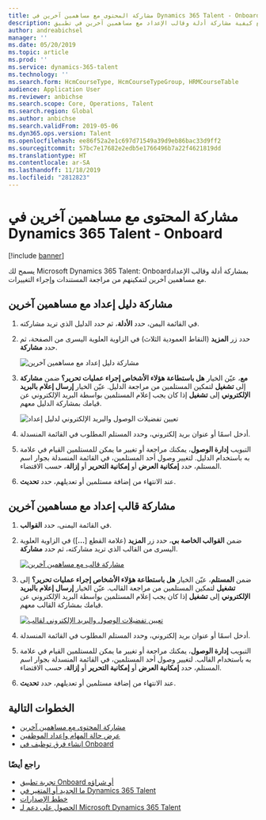 ```yaml
---
title: مشاركة المحتوى مع مساهمين آخرين في Dynamics 365 Talent - Onboard
description: توضح هذه المواضيع كيفية مشاركة أدلة وقالب الإعداد مع مساهمين آخرين في تطبيق Microsoft Dynamics 365 Talent - Onboard.
author: andreabichsel
manager: ''
ms.date: 05/20/2019
ms.topic: article
ms.prod: ''
ms.service: dynamics-365-talent
ms.technology: ''
ms.search.form: HcmCourseType, HcmCourseTypeGroup, HRMCourseTable
audience: Application User
ms.reviewer: anbichse
ms.search.scope: Core, Operations, Talent
ms.search.region: Global
ms.author: anbichse
ms.search.validFrom: 2019-05-06
ms.dyn365.ops.version: Talent
ms.openlocfilehash: ee86f52a2e1c697d71549a39d9eb86bac33d9ff2
ms.sourcegitcommit: 57bc7e17682e2edb5e1766496b7a22f4621819dd
ms.translationtype: HT
ms.contentlocale: ar-SA
ms.lasthandoff: 11/18/2019
ms.locfileid: "2812823"
---
```

# <a name="share-content-with-other-contributors-in-dynamics-365-talent---onboard"></a>مشاركة المحتوى مع مساهمين آخرين في Dynamics 365 Talent - Onboard

[!include [banner](includes/banner.md)]

يسمح لك Microsoft Dynamics 365 Talent: Onboardبمشاركة أدلة وقالب الإعداد مع مساهمين آخرين لتمكينهم من مراجعة المستندات وإجراء التغييرات.

## <a name="share-an-onboarding-guide-with-other-contributors"></a>مشاركة دليل إعداد مع مساهمين آخرين

1. في القائمة اليمن، حدد **الأدلة**، ثم حدد الدليل الذي تريد مشاركته.
2. حدد زر **المزيد** (النقاط العمودية الثلاث) في الزاوية العلوية اليسرى من الصفحة، ثم حدد **مشاركة**.

    ![[مشاركة دليل إعداد مع مساهمين آخرين](./media/onboard-share-guide.png)](./media/onboard-share-guide.png)

3. ضمن **مشاركة‏‎ مع**، عيّن الخيار **هل باستطاعة هؤلاء الأشخاص إجراء عمليات تحرير؟** إلى **تشغيل** لتمكين المستلمين من مراجعة الدليل. عيّن الخيار **إرسال إعلام بالبريد الإلكتروني** إلى **تشغيل** إذا كان يجب إعلام المستلمين بواسطة البريد الإلكتروني عن قيامك بمشاركة الدليل معهم.

    ![[تعيين تفضيلات الوصول والبريد الإلكتروني لدليل إعداد](./media/onboard-share-guide-with-contributors.png)](./media/onboard-share-guide-with-contributors.png)

4. أدخل اسمًا أو عنوان بريد إلكتروني، وحدد المستلم المطلوب في القائمة المنسدلة.
5. في علامة‏‎ التبويب **إدارة الوصول**، يمكنك مراجعة أو تغيير ما يمكن للمستلمين القيام به باستخدام الدليل. لتغيير وصول أحد المستلمين، في القائمة المنسدلة بجوار اسم المستلم، حدد **إمكانية العرض** أو **إمكانية التحرير** أو **إزالة**، حسب الاقتضاء.
6. عند الانتهاء من إضافة مستلمين أو تعديلهم، حدد **تحديث**.

## <a name="share-an-onboarding-template-with-other-contributors"></a>مشاركة قالب إعداد مع مساهمين آخرين

1. في القائمة اليمنى، حدد **القوالب**.
2. ضمن **القوالب الخاصة بي**، حدد زر **المزيد** (علامة القطع \[**...**\]) في الزاوية العلوية اليسرى من القالب الذي تريد مشاركته، ثم حدد **مشاركة**.

    [![مشاركة قالب مع مساهمين آخرين](./media/onboard-share-template.png)](./media/onboard-share-template.png)

3. ضمن **المستلم**، عيّن الخيار **هل باستطاعة هؤلاء الأشخاص إجراء عمليات تحرير؟** إلى **تشغيل** لتمكين المستلمين من مراجعة القالب. عيّن الخيار **إرسال إعلام بالبريد الإلكتروني** إلى **تشغيل** إذا كان يجب إعلام المستلمين بواسطة البريد الإلكتروني عن قيامك بمشاركة القالب معهم.

    [![تعيين تفضيلات الوصول والبريد الإلكتروني لقالب](./media/onboard-share-template-access-and-email.png)](./media/onboard-share-template-access-and-email.png)

4. أدخل اسمًا أو عنوان بريد إلكتروني، وحدد المستلم المطلوب في القائمة المنسدلة.
5. في علامة‏‎ التبويب **إدارة الوصول**، يمكنك مراجعة أو تغيير ما يمكن للمستلمين القيام به باستخدام القالب. لتغيير وصول أحد المستلمين، في القائمة المنسدلة بجوار اسم المستلم، حدد **إمكانية العرض** أو **إمكانية التحرير** أو **إزالة**، حسب الاقتضاء.
6. عند الانتهاء من إضافة مستلمين أو تعديلهم، حدد **تحديث**.

## <a name="next-steps"></a>الخطوات التالية

- [مشاركة المحتوى مع مساهمين آخرين](./onboard-share-template.md)
- [عرض حالة المهام وإعداد الموظفين](./onboard-view-status.md)
- [إنشاء فرق توظيف في Onboard‎](./onboard-create-team.md)

### <a name="see-also"></a>راجع أيضًا

- [تجربة تطبيق Onboard أو شراؤه](https://dynamics.microsoft.com/talent/onboard/)
- [ما الجديد أو المتغير‬ في Dynamics 365 Talent](./whats-new.md)
- [خطط الإصدارات](https://docs.microsoft.com/business-applications-release-notes/index)
- [الحصول على دعم لـ Microsoft Dynamics 365 Talent](./talent-support.md)
